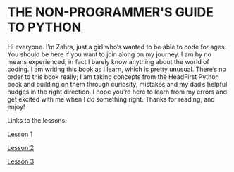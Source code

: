 # THE NON-PROGRAMMER'S GUIDE TO PYTHON

Hi everyone. I’m Zahra, just a girl who’s wanted to be able to code for ages. You should be here if you want to join along on my journey. I am by no means experienced; in fact I barely know anything about the world of coding. I am writing this book as I learn, which is pretty unusual. There’s no order to this book really; I am taking concepts from the HeadFirst Python book and building on them through curiosity, mistakes and my dad’s helpful nudges in the right direction. I hope you’re here to learn from my errors and get excited with me when I do something right. Thanks for reading, and enjoy!

Links to the lessons:

[Lesson 1](Lesson%201.md)

[Lesson 2](Lesson%202.md)

[Lesson 3](Lesson%203.md)

